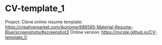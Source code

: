 # CV-template_1
 Project: Clone online resume template: https://creativemarket.com/ikonome/686585-Material-Resume-Blue/screenshots/#screenshot2
 Online version: https://micple.github.io/CV-template_1/
